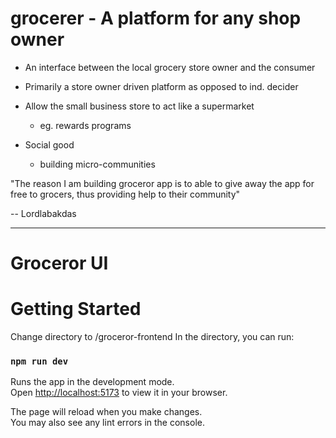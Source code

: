 # grocerer - A platform for any shop owner

- An interface between the local grocery store owner and the consumer

- Primarily a store owner driven platform as opposed to ind. decider

- Allow the small business store to act like a supermarket
  - eg. rewards programs

- Social good
  - building micro-communities


"The reason I am building groceror app is to able to give away the app for free to grocers, thus providing help to their community"

-- Lordlabakdas

-----

# Groceror UI

# Getting Started 

Change directory to /groceror-frontend
In the directory, you can run:

### `npm run dev`

Runs the app in the development mode.\
Open [http://localhost:5173](http://localhost:5173/) to view it in your browser.

The page will reload when you make changes.\
You may also see any lint errors in the console.

